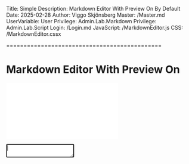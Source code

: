 Title: Simple
Description: Markdown Editor With Preview On By Default
Date: 2025-02-28
Author: Viggo Skjönsberg
Master: /Master.md
UserVariable: User
Privilege: Admin.Lab.Markdown
Privilege: Admin.Lab.Script
Login: /Login.md
JavaScript: /MarkdownEditor.js
CSS: /MarkdownEditor.cssx

=============================================

Markdown Editor With Preview On
=========================

![](/MarkdownEditor.md?Preview=true)
<textarea autofocus="autofocus" wrap="hard"></textarea>

